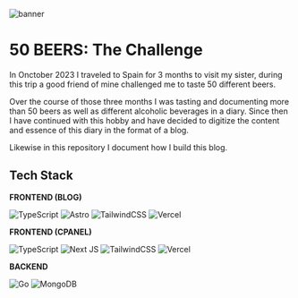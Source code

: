 ![banner](https://github.com/user-attachments/assets/e74a2890-b9e9-471b-9a08-3bb0b3749dc0)

# 50 BEERS: The Challenge

In Onctober 2023 I traveled to Spain for 3 months to visit my sister, during this trip a good friend of mine challenged me to taste 50 different beers.

Over the course of those three months I was tasting and documenting more than 50 beers as well as different alcoholic beverages in a diary. Since then I have continued with this hobby and have decided to digitize the content and essence of this diary in the format of a blog.

Likewise in this repository I document how I build this blog.


## Tech Stack

__FRONTEND (BLOG)__

![TypeScript](https://img.shields.io/badge/typescript-%23007ACC.svg?style=for-the-badge&logo=typescript&logoColor=white)
![Astro](https://img.shields.io/badge/astro-%232C2052.svg?style=for-the-badge&logo=astro&logoColor=white)
![TailwindCSS](https://img.shields.io/badge/tailwindcss-%2338B2AC.svg?style=for-the-badge&logo=tailwind-css&logoColor=white)
![Vercel](https://img.shields.io/badge/vercel-%23000000.svg?style=for-the-badge&logo=vercel&logoColor=white)

__FRONTEND (CPANEL)__

![TypeScript](https://img.shields.io/badge/typescript-%23007ACC.svg?style=for-the-badge&logo=typescript&logoColor=white)
![Next JS](https://img.shields.io/badge/Next-black?style=for-the-badge&logo=next.js&logoColor=white)
![TailwindCSS](https://img.shields.io/badge/tailwindcss-%2338B2AC.svg?style=for-the-badge&logo=tailwind-css&logoColor=white)
![Vercel](https://img.shields.io/badge/vercel-%23000000.svg?style=for-the-badge&logo=vercel&logoColor=white)

__BACKEND__

![Go](https://img.shields.io/badge/go-%2300ADD8.svg?style=for-the-badge&logo=go&logoColor=white)
![MongoDB](https://img.shields.io/badge/MongoDB-%234ea94b.svg?style=for-the-badge&logo=mongodb&logoColor=white)
